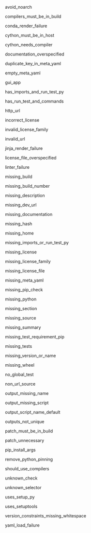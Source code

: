 avoid_noarch

compilers_must_be_in_build

conda_render_failure

cython_must_be_in_host

cython_needs_compiler

documentation_overspecified

duplicate_key_in_meta_yaml

empty_meta_yaml

gui_app

has_imports_and_run_test_py

has_run_test_and_commands

http_url

incorrect_license

invalid_license_family

invalid_url

jinja_render_failure

license_file_overspecified

linter_failure

missing_build

missing_build_number

missing_description

missing_dev_url

missing_documentation

missing_hash

missing_home

missing_imports_or_run_test_py

missing_license

missing_license_family

missing_license_file

missing_meta_yaml

missing_pip_check

missing_python

missing_section

missing_source

missing_summary

missing_test_requirement_pip

missing_tests

missing_version_or_name

missing_wheel

no_global_test

non_url_source

output_missing_name

output_missing_script

output_script_name_default

outputs_not_unique

patch_must_be_in_build

patch_unnecessary

pip_install_args

remove_python_pinning

should_use_compilers

unknown_check

unknown_selector

uses_setup_py

uses_setuptools

version_constraints_missing_whitespace

yaml_load_failure
